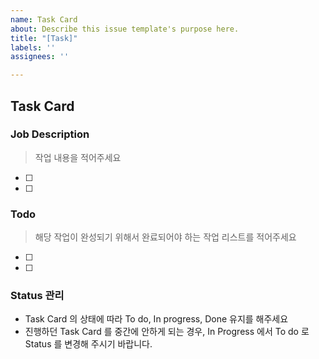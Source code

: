 ```yaml
---
name: Task Card
about: Describe this issue template's purpose here.
title: "[Task]"
labels: ''
assignees: ''

---
```


## Task Card

###  Job Description
> 작업 내용을 적어주세요

- [ ]
- [ ] 

### Todo
> 해당 작업이 완성되기 위해서 완료되어야 하는 작업 리스트를 적어주세요

- [ ]
- [ ] 

### Status 관리
- Task Card 의 상태에 따라 To do, In progress, Done 유지를 해주세요
- 진행하던 Task Card 를 중간에 안하게 되는 경우, In Progress 에서 To do 로 Status 를 변경해 주시기 바랍니다.
